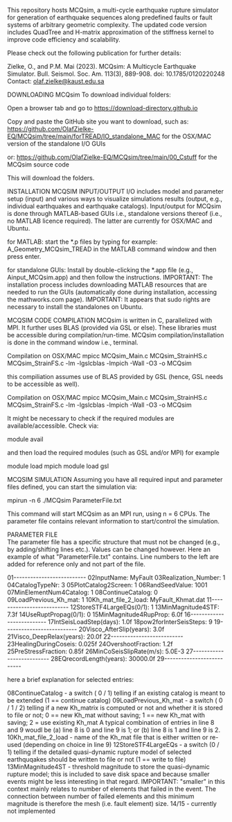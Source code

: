 This repository hosts MCQsim, a multi-cycle earthquake rupture simulator for generation of earthquake sequences along predefined faults or fault systems of arbitrary geometric complexity.
The updated code version includes QuadTree and H-matrix approximation of the stiffness kernel to improve code efficiency and scalability.

Please check out the following publication for further details:

Zielke, O., and P.M. Mai (2023). MCQsim: A Multicycle Earthquake Simulator. Bull. Seismol. Soc. Am. 113(3), 889-908. doi: 10.1785/0120220248
Contact: olaf.zielke@kaust.edu.sa



DOWNLOADING MCQsim
  To download individual folders:

  Open a browser tab and go to
  https://download-directory.github.io

  Copy and paste the GitHub site you want to download, such as:
  https://github.com/OlafZielke-EQ/MCQsim/tree/main/forTREAD/IO_standalone_MAC
  for the OSX/MAC version of the standalone I/O GUIs 

  or:
  https://github.com/OlafZielke-EQ/MCQsim/tree/main/00_Cstuff
  for the MCQsim source code 

  This will download the folders.



INSTALLATION
MCQSIM INPUT/OUTPUT
  I/O includes model and parameter setup (input) and various ways to visualize simulations results (output, e.g., individual earthquakes and earthquake catalogs).
  Input/output for MCQsim is done through MATLAB-based GUIs i.e., standalone versions thereof (i.e., no MATLAB licence required). The latter are currently for OSX/MAC and Ubuntu.
 
  for MATLAB: start the *.p files by typing for example:
  A_Geometry_MCQsim_TREAD
  in the MATLAB command window and then press enter.

  for standalone GUIs:
  Install by double-clicking the *.app file (e.g., Ainput_MCQsim.app) and then follow the instructions. 
  IMPORTANT: The installation process includes downloading MATLAB resources that are needed to run the GUIs (automatically done during installation, accessing the mathworks.com page).
  IMPORTANT: It appears that sudo rights are necessary to install the standalones on Ubuntu.



MCQSIM CODE COMPILATION
  MCQsim is written in C, parallelized with MPI. It further uses BLAS (provided via GSL or else). These libraries must be accessible during compilation/run-time.
  MCQsim compilation/installation is done in the command window i.e., terminal.

Compilation on OSX/MAC
  mpicc   MCQsim_Main.c   MCQsim_StrainHS.c   MCQsim_StrainFS.c   -lm  -lgslcblas  -lmpich  -Wall  -O3  -o  MCQsim

  this compiliation assumes use of BLAS provided by GSL (hence, GSL needs to be accessible as well).

Compilation on OSX/MAC
  mpicc   MCQsim_Main.c   MCQsim_StrainHS.c   MCQsim_StrainFS.c   -lm  -lgslcblas  -lmpich  -Wall  -O3  -o  MCQsim

  It might be necessary to check if the required modules are available/accessible. Check via:

  module avail

  and then load the required modules (such as GSL and/or MPI) for example

  module load mpich
  module load gsl



MCQSIM SIMULATION
  Assuming you have all required input and parameter files defined, you can start the simulation via:

  mpirun -n 6 ./MCQsim ParameterFile.txt

  This command will start MCQsim as an MPI run, using n = 6 CPUs. The parameter file contains relevant information to start/control the simulation.

PARAMETER FILE  
  The parameter file has a specific structure that must not be changed (e.g., by adding/shifting lines etc.). Values can be changed however. Here an example of what "ParameterFile.txt" contains. Line numbers to the left are added for reference only and not part of the file.

01--------------------------
02InputName:                     MyFault
03Realization_Number:            1
04CatalogTypeNr:                 3
05PlotCatalog2Screen:            1
06RandSeedValue:                 1001
07MinElementNum4Catalog:         1
08ContinueCatalog:               0
09LoadPrevious_Kh_mat:           1
10Kh_mat_file_2_load:            MyFault_Khmat.dat
11--------------------------
12StoreSTF4LargeEQs(0/1):        1
13MinMagnitude4STF:              7.3f
14UseRuptPropag(0/1):            0
15MinMagnitude4RupProp:          6.0f
16--------------------------
17IntSeisLoadStep(days):         1.0f
18pow2forInterSeisSteps:         9
19--------------------------
20Visco_AfterSlip(years):        3.0f
21Visco_DeepRelax(years):        20.0f
22--------------------------
23HealingDuringCoseis:           0.025f
24OvershootFraction:             1.2f
25PreStressFraction:             0.85f
26MinCoSeisSlipRate(m/s):        5.0E-3
27--------------------------
28EQrecordLength(years):         30000.0f
29--------------------------

here a brief explanation for selected entries:

08ContinueCatalog      - a switch ( 0 / 1) telling if an existing catalog is meant to be extended (1 == continue catalog)
09LoadPrevious_Kh_mat  - a switch ( 0 / 1 / 2) telling if a new Kh_matrix is computed or not and whether it is stored to file or not; 0 == new Kh_mat without saving; 1 == new Kh_mat with saving; 2 = use existing Kh_mat
A typical combination of entries in line 8 and 9 woudl be (a) line 8 is 0 and line 9 is 1; or (b) line 8 is 1 and line 9 is 2.
10Kh_mat_file_2_load   - name of the Kh_mat file that is either written or re-used (depending on choice in line 9)
12StoreSTF4LargeEQs    - a switch (0 / 1) telling if the detailed quasi-dynamic rupture model of selected earthquqakes should be written to file or not (1 == write to file)
13MinMagnitude4ST      - threshold magnitude to store the quasi-dynamic rupture model; this is included to save disk space and because smaller events might be less interesting in that regard. IMPORTANT: "smaller" in this context mainly relates to number of elements that failed in the event. The connection between number of failed elements and this minimum magnitude is therefore the mesh (i.e. fault element) size.
14/15                  - currently not implemented
